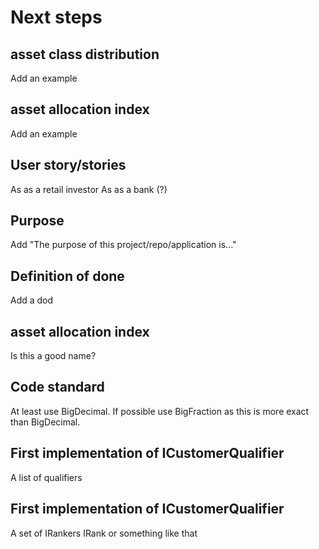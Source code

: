 # Next steps


## asset class distribution
Add an example

## asset allocation index
Add an example

## User story/stories
As as a retail investor
As as a bank (?)

## Purpose
Add "The purpose of this project/repo/application is..."

## Definition of done
Add a dod

## asset allocation index
Is this a good name?

## Code standard
At least use BigDecimal.
If possible use BigFraction as this is more exact than BigDecimal.

## First implementation of ICustomerQualifier
A list of qualifiers

## First implementation of ICustomerQualifier
A set of IRankers IRank or something like that
